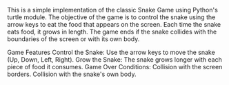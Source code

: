 This is a simple implementation of the classic Snake Game using Python's turtle module. The objective of the game is to control the snake using the arrow keys to eat the food that appears on the screen. Each time the snake eats food, it grows in length. The game ends if the snake collides with the boundaries of the screen or with its own body.

Game Features
Control the Snake: Use the arrow keys to move the snake (Up, Down, Left, Right).
Grow the Snake: The snake grows longer with each piece of food it consumes.
Game Over Conditions:
Collision with the screen borders.
Collision with the snake's own body.